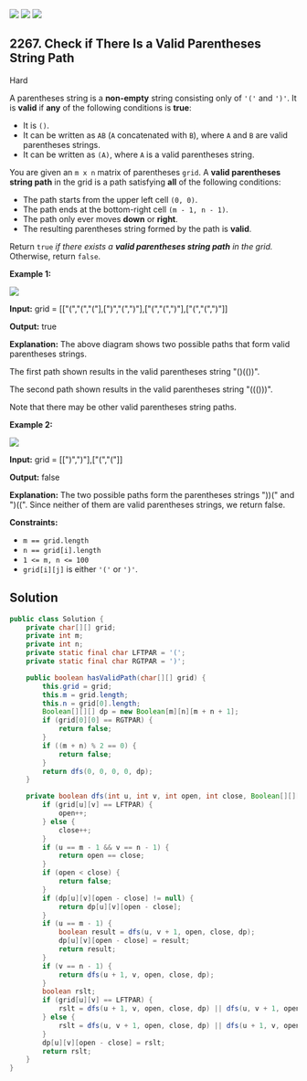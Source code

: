 [![](https://img.shields.io/github/stars/javadev/LeetCode-in-Java?label=Stars&style=flat-square)](https://github.com/javadev/LeetCode-in-Java)
[![](https://img.shields.io/github/forks/javadev/LeetCode-in-Java?label=Fork%20me%20on%20GitHub%20&style=flat-square)](https://github.com/javadev/LeetCode-in-Java/fork)
[![](https://img.shields.io/badge/-LeetCode%20in%20Kotlin-blue?style=flat-square)](https://github.com/javadev/LeetCode-in-Kotlin)

## 2267\. Check if There Is a Valid Parentheses String Path

Hard

A parentheses string is a **non-empty** string consisting only of `'('` and `')'`. It is **valid** if **any** of the following conditions is **true**:

*   It is `()`.
*   It can be written as `AB` (`A` concatenated with `B`), where `A` and `B` are valid parentheses strings.
*   It can be written as `(A)`, where `A` is a valid parentheses string.

You are given an `m x n` matrix of parentheses `grid`. A **valid parentheses string path** in the grid is a path satisfying **all** of the following conditions:

*   The path starts from the upper left cell `(0, 0)`.
*   The path ends at the bottom-right cell `(m - 1, n - 1)`.
*   The path only ever moves **down** or **right**.
*   The resulting parentheses string formed by the path is **valid**.

Return `true` _if there exists a **valid parentheses string path** in the grid._ Otherwise, return `false`.

**Example 1:**

![](https://assets.leetcode.com/uploads/2022/03/15/example1drawio.png)

**Input:** grid = \[\["(","(","("],[")","(",")"],["(","(",")"],["(","(",")"]]

**Output:** true

**Explanation:** The above diagram shows two possible paths that form valid parentheses strings. 

The first path shown results in the valid parentheses string "()(())". 

The second path shown results in the valid parentheses string "((()))". 

Note that there may be other valid parentheses string paths.

**Example 2:**

![](https://assets.leetcode.com/uploads/2022/03/15/example2drawio.png)

**Input:** grid = \[\[")",")"],["(","("]]

**Output:** false

**Explanation:** The two possible paths form the parentheses strings "))(" and ")((". Since neither of them are valid parentheses strings, we return false.

**Constraints:**

*   `m == grid.length`
*   `n == grid[i].length`
*   `1 <= m, n <= 100`
*   `grid[i][j]` is either `'('` or `')'`.

## Solution

```java
public class Solution {
    private char[][] grid;
    private int m;
    private int n;
    private static final char LFTPAR = '(';
    private static final char RGTPAR = ')';

    public boolean hasValidPath(char[][] grid) {
        this.grid = grid;
        this.m = grid.length;
        this.n = grid[0].length;
        Boolean[][][] dp = new Boolean[m][n][m + n + 1];
        if (grid[0][0] == RGTPAR) {
            return false;
        }
        if ((m + n) % 2 == 0) {
            return false;
        }
        return dfs(0, 0, 0, 0, dp);
    }

    private boolean dfs(int u, int v, int open, int close, Boolean[][][] dp) {
        if (grid[u][v] == LFTPAR) {
            open++;
        } else {
            close++;
        }
        if (u == m - 1 && v == n - 1) {
            return open == close;
        }
        if (open < close) {
            return false;
        }
        if (dp[u][v][open - close] != null) {
            return dp[u][v][open - close];
        }
        if (u == m - 1) {
            boolean result = dfs(u, v + 1, open, close, dp);
            dp[u][v][open - close] = result;
            return result;
        }
        if (v == n - 1) {
            return dfs(u + 1, v, open, close, dp);
        }
        boolean rslt;
        if (grid[u][v] == LFTPAR) {
            rslt = dfs(u + 1, v, open, close, dp) || dfs(u, v + 1, open, close, dp);
        } else {
            rslt = dfs(u, v + 1, open, close, dp) || dfs(u + 1, v, open, close, dp);
        }
        dp[u][v][open - close] = rslt;
        return rslt;
    }
}
```